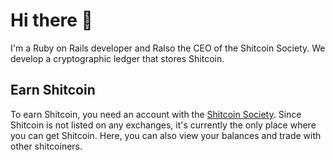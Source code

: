 # Hi there 👋

I'm a Ruby on Rails developer and Ralso the CEO of the Shitcoin Society. We develop a cryptographic ledger that stores Shitcoin.

## Earn Shitcoin

To earn Shitcoin, you need an account with the [Shitcoin Society](https://www.shitcoinsociety.com). Since Shitcoin is not listed on any exchanges, it's currently the only place where you can get Shitcoin. Here, you can also view your balances and trade with other shitcoiners.
